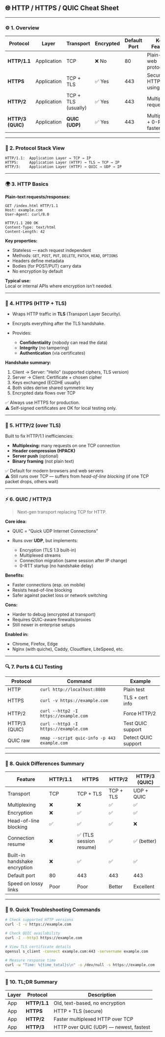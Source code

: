 ## 🌐 **HTTP / HTTPS / QUIC Cheat Sheet**

---

### ⚙️ 1. Overview

|Protocol|Layer|Transport|Encrypted|Default Port|Key Feature|
|---|---|---|---|---|---|
|**HTTP/1.1**|Application|TCP|❌ No|80|Plain-text web protocol|
|**HTTPS**|Application|TCP + TLS|✅ Yes|443|Secure HTTP using TLS|
|**HTTP/2**|Application|TCP + TLS (usually)|✅ Yes|443|Multiplexed requests|
|**HTTP/3 (QUIC)**|Application|**QUIC (UDP)**|✅ Yes|443|Multiplexed + 0-RTT + faster|

---

### 🧩 2. Protocol Stack View

```HTTP
HTTP/1.1:  Application Layer → TCP → IP
HTTPS:     Application Layer (HTTP) → TLS → TCP → IP
HTTP/3:    Application Layer (HTTP) → QUIC → UDP → IP
```

---

### 🌍 3. HTTP Basics

**Plain-text requests/responses:**

```HTTP
GET /index.html HTTP/1.1
Host: example.com
User-Agent: curl/8.0

HTTP/1.1 200 OK
Content-Type: text/html
Content-Length: 42
```

**Key properties:**

- Stateless — each request independent
- Methods: `GET`, `POST`, `PUT`, `DELETE`, `PATCH`, `HEAD`, `OPTIONS`
- Headers define metadata
- Bodies (for POST/PUT) carry data
- No encryption by default

**Typical use:**  
Local or internal APIs where encryption isn’t needed.

---

### 🔐 4. HTTPS (HTTP + TLS)

- Wraps HTTP traffic in **TLS** (Transport Layer Security).
- Encrypts everything after the TLS handshake.
- Provides:
    
    - **Confidentiality** (nobody can read the data)
    - **Integrity** (no tampering)
    - **Authentication** (via certificates)


**Handshake summary:**

1. Client → Server: "Hello" (supported ciphers, TLS version)
2. Server → Client: Certificate + chosen cipher
3. Keys exchanged (ECDHE usually)
4. Both sides derive shared symmetric key
5. Encrypted data flows over TCP

✅ Always use HTTPS for production.  
⚠️ Self-signed certificates are OK for local testing only.

---

### 🚀 5. HTTP/2 (over TLS)

Built to fix HTTP/1.1 inefficiencies:

- **Multiplexing:** many requests on one TCP connection
- **Header compression (HPACK)**
- **Server push** (optional)
- **Binary framing** (not plain text)
    

✅ Default for modern browsers and web servers  
⚠️ Still runs over TCP — suffers from _head-of-line blocking_ (if one TCP packet drops, others wait)

---

### ⚡ 6. QUIC / HTTP/3

> Next-gen transport replacing TCP for HTTP.

**Core idea:**

- QUIC = “Quick UDP Internet Connections”
- Runs over **UDP**, but implements:
    
    - Encryption (TLS 1.3 built-in)
    - Multiplexed streams
    - Connection migration (same session after IP change)
    - 0-RTT startup (no handshake delay)

**Benefits:**

- Faster connections (esp. on mobile)
- Resists head-of-line blocking
- Safer against packet loss or network switching

**Cons:**

- Harder to debug (encrypted at transport)
- Requires QUIC-aware firewalls/proxies
- Still newer in enterprise setups

**Enabled in:**

- Chrome, Firefox, Edge
- Nginx (with quiche), Caddy, Cloudflare, LiteSpeed, etc.

---

### 🔍 7. Ports & CLI Testing

| Protocol      | Command                                      | Example             |
| ------------- | -------------------------------------------- | ------------------- |
| HTTP          | `curl http://localhost:8080`                 | Plain test          |
| HTTPS         | `curl -v https://example.com`                | TLS + cert info     |
| HTTP/2        | `curl --http2 -I https://example.com`        | Force HTTP/2        |
| HTTP/3 (QUIC) | `curl --http3 -I https://example.com`        | Test QUIC support   |
| QUIC raw      | `nmap --script quic-info -p 443 example.com` | Detect QUIC support |

---

### 🧠 8. Quick Differences Summary

| Feature                       | HTTP/1.1 | HTTPS                  | HTTP/2    | HTTP/3 (QUIC) |
| ----------------------------- | -------- | ---------------------- | --------- | ------------- |
| Transport                     | TCP      | TCP + TLS              | TCP + TLS | UDP + QUIC    |
| Multiplexing                  | ❌        | ❌                      | ✅         | ✅             |
| Encryption                    | ❌        | ✅                      | ✅         | ✅             |
| Head-of-line blocking         | ✅        | ✅                      | ✅         | ❌             |
| Connection resume             | ❌        | ✅ (TLS session resume) | ✅         | ✅ (better)    |
| Built-in handshake encryption | ❌        | ✅                      | ✅         | ✅             |
| Default port                  | 80       | 443                    | 443       | 443           |
| Speed on lossy links          | Poor     | Poor                   | Better    | Excellent     |

---

### 🔧 9. Quick Troubleshooting Commands

```bash
# Check supported HTTP versions
curl -I -v https://example.com

# Check QUIC availability
curl -I --http3 https://example.com

# View TLS certificate details
openssl s_client -connect example.com:443 -servername example.com

# Measure response time
curl -w "Time: %{time_total}s\n" -o /dev/null -s https://example.com
```

---

### 💬 10. TL;DR Summary

|Layer|Protocol|Description|
|---|---|---|
|App|**HTTP/1.1**|Old, text-based, no encryption|
|App|**HTTPS**|HTTP + TLS (secure)|
|App|**HTTP/2**|Faster multiplexed HTTP over TCP|
|App|**HTTP/3**|HTTP over QUIC (UDP) — newest, fastest|